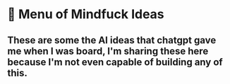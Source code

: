 # 🧠 Menu of Mindfuck Ideas

## These are some the AI ideas that chatgpt gave me when I was board, I'm sharing these here because I'm not even capable of building any of this.
